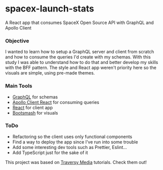 # spacex-launch-stats
A React app that consumes SpaceX Open Source API with GraphQL and Apollo Client

### Objective
I wanted to learn how to setup a GraphQL server and client from scratch and how to consume the queries I'd create with my schemas. With this study I was able to understand how to do that and better develop my skills with the BFF pattern. The style and React app weren't priority here so the visuals are simple, using pre-made themes. 


### Main Tools
- [GraphQL](https://graphql.org/) for schemas
- [Apollo Client React](https://www.apollographql.com/docs/react/) for consuming queries
- [React](https://reactjs.org/) for client app
- [Bootsmash](https://bootswatch.com/) for visuals

### ToDo
- Refactoring so the client uses only functional components
- Find a way to deploy the app since I've run into some trouble
- Add some interesting dev tools such as Prettier, Eslint...
- Add TypeScript just for the sake of it

This project was based on [Traversy Media](https://www.youtube.com/channel/UC29ju8bIPH5as8OGnQzwJyA) tutorials. Check them out!

